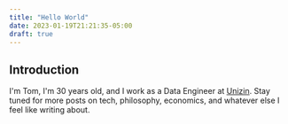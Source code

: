 ```yaml
---
title: "Hello World"
date: 2023-01-19T21:21:35-05:00
draft: true
---
```

## Introduction

I'm Tom, I'm 30 years old, and I work as a Data Engineer at [Unizin](https://unizin.org). Stay tuned for more posts on tech, philosophy, economics, and whatever else I feel like writing about.
